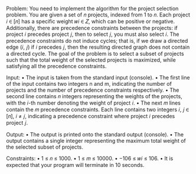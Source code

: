 Problem: You need to implement the algorithm for the project selection problem. You are given
a set of 𝑛 projects, indexed from 1 to 𝑛. Each project 𝑖 ∈ [𝑛] has a specific weight 𝑤𝑖 ∈ 𝑍, which
can be positive or negative. Additionally, there are precedence constraints between the projects:
if project 𝑖 precedes project 𝑗, then to select 𝑗, you must also select 𝑖. The precedence
constraints do not induce cycles; that is, if we draw a directed edge (𝑖, 𝑗) if 𝑖 precedes 𝑗, then the
resulting directed graph does not contain a directed cycle. The goal of the problem is to select a
subset of projects such that the total weight of the selected projects is maximized, while
satisfying all the precedence constraints.

Input:
• The input is taken from the standard input (console).
• The first line of the input contains two integers n and m, indicating the number of projects
and the number of precedence constraints respectively.
• The second line contains 𝑛 integers representing the weights of the projects, with the 𝑖-th
number denoting the weight of project 𝑖.
• The next 𝑚 lines contain the 𝑚 precedence constraints. Each line contains two integers
𝑖, 𝑗 ∈ [𝑛], 𝑖 ≠ 𝑗, indicating a precedence constraint where project 𝑖 precedes project 𝑗.

Output:
• The output is printed onto the standard output (console).
• The output contains a single integer representing the maximum total weight of the
selected subset of projects.

Constraints:
• 1 ≤ 𝑛 ≤ 1000.
• 1 ≤ 𝑚 ≤ 10000.
• −106 ≤ 𝑤𝑖 ≤ 106.
• It is expected that your program will terminate in 10 seconds.
